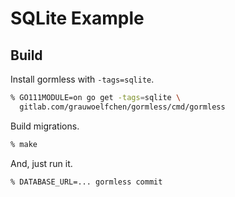 # SQLite Example

## Build

Install gormless with `-tags=sqlite`.

```zsh
% GO111MODULE=on go get -tags=sqlite \
  gitlab.com/grauwoelfchen/gormless/cmd/gormless
```

Build migrations.

```zsh
% make
```

And, just run it.

```
% DATABASE_URL=... gormless commit
```
